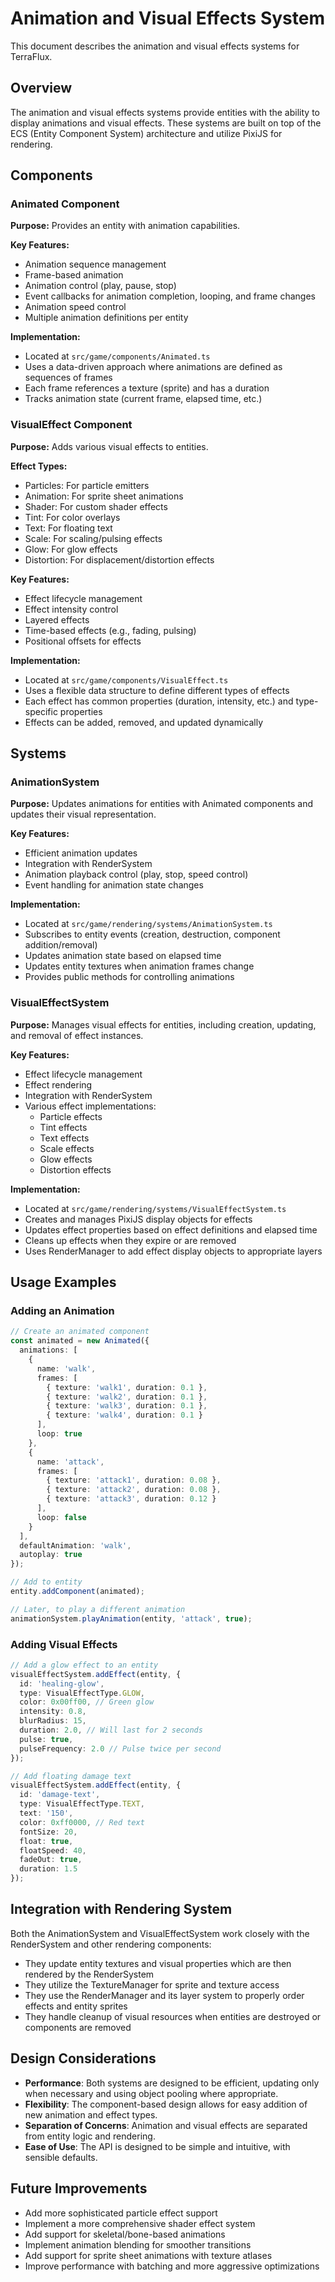 # Animation and Visual Effects System

This document describes the animation and visual effects systems for TerraFlux.

## Overview

The animation and visual effects systems provide entities with the ability to display animations and visual effects. These systems are built on top of the ECS (Entity Component System) architecture and utilize PixiJS for rendering.

## Components

### Animated Component

**Purpose:** Provides an entity with animation capabilities.

**Key Features:**
- Animation sequence management
- Frame-based animation
- Animation control (play, pause, stop)
- Event callbacks for animation completion, looping, and frame changes
- Animation speed control
- Multiple animation definitions per entity

**Implementation:**
- Located at `src/game/components/Animated.ts`
- Uses a data-driven approach where animations are defined as sequences of frames
- Each frame references a texture (sprite) and has a duration
- Tracks animation state (current frame, elapsed time, etc.)

### VisualEffect Component

**Purpose:** Adds various visual effects to entities.

**Effect Types:**
- Particles: For particle emitters
- Animation: For sprite sheet animations
- Shader: For custom shader effects
- Tint: For color overlays
- Text: For floating text
- Scale: For scaling/pulsing effects
- Glow: For glow effects
- Distortion: For displacement/distortion effects

**Key Features:**
- Effect lifecycle management
- Effect intensity control
- Layered effects
- Time-based effects (e.g., fading, pulsing)
- Positional offsets for effects

**Implementation:**
- Located at `src/game/components/VisualEffect.ts`
- Uses a flexible data structure to define different types of effects
- Each effect has common properties (duration, intensity, etc.) and type-specific properties
- Effects can be added, removed, and updated dynamically

## Systems

### AnimationSystem

**Purpose:** Updates animations for entities with Animated components and updates their visual representation.

**Key Features:**
- Efficient animation updates
- Integration with RenderSystem
- Animation playback control (play, stop, speed control)
- Event handling for animation state changes

**Implementation:**
- Located at `src/game/rendering/systems/AnimationSystem.ts`
- Subscribes to entity events (creation, destruction, component addition/removal)
- Updates animation state based on elapsed time
- Updates entity textures when animation frames change
- Provides public methods for controlling animations

### VisualEffectSystem

**Purpose:** Manages visual effects for entities, including creation, updating, and removal of effect instances.

**Key Features:**
- Effect lifecycle management
- Effect rendering
- Integration with RenderSystem
- Various effect implementations:
  - Particle effects
  - Tint effects
  - Text effects
  - Scale effects
  - Glow effects
  - Distortion effects

**Implementation:**
- Located at `src/game/rendering/systems/VisualEffectSystem.ts`
- Creates and manages PixiJS display objects for effects
- Updates effect properties based on effect definitions and elapsed time
- Cleans up effects when they expire or are removed
- Uses RenderManager to add effect display objects to appropriate layers

## Usage Examples

### Adding an Animation

```typescript
// Create an animated component
const animated = new Animated({
  animations: [
    {
      name: 'walk',
      frames: [
        { texture: 'walk1', duration: 0.1 },
        { texture: 'walk2', duration: 0.1 },
        { texture: 'walk3', duration: 0.1 },
        { texture: 'walk4', duration: 0.1 }
      ],
      loop: true
    },
    {
      name: 'attack',
      frames: [
        { texture: 'attack1', duration: 0.08 },
        { texture: 'attack2', duration: 0.08 },
        { texture: 'attack3', duration: 0.12 }
      ],
      loop: false
    }
  ],
  defaultAnimation: 'walk',
  autoplay: true
});

// Add to entity
entity.addComponent(animated);

// Later, to play a different animation
animationSystem.playAnimation(entity, 'attack', true);
```

### Adding Visual Effects

```typescript
// Add a glow effect to an entity
visualEffectSystem.addEffect(entity, {
  id: 'healing-glow',
  type: VisualEffectType.GLOW,
  color: 0x00ff00, // Green glow
  intensity: 0.8,
  blurRadius: 15,
  duration: 2.0, // Will last for 2 seconds
  pulse: true,
  pulseFrequency: 2.0 // Pulse twice per second
});

// Add floating damage text
visualEffectSystem.addEffect(entity, {
  id: 'damage-text',
  type: VisualEffectType.TEXT,
  text: '150',
  color: 0xff0000, // Red text
  fontSize: 20,
  float: true,
  floatSpeed: 40,
  fadeOut: true,
  duration: 1.5
});
```

## Integration with Rendering System

Both the AnimationSystem and VisualEffectSystem work closely with the RenderSystem and other rendering components:

- They update entity textures and visual properties which are then rendered by the RenderSystem
- They utilize the TextureManager for sprite and texture access
- They use the RenderManager and its layer system to properly order effects and entity sprites
- They handle cleanup of visual resources when entities are destroyed or components are removed

## Design Considerations

- **Performance**: Both systems are designed to be efficient, updating only when necessary and using object pooling where appropriate.
- **Flexibility**: The component-based design allows for easy addition of new animation and effect types.
- **Separation of Concerns**: Animation and visual effects are separated from entity logic and rendering.
- **Ease of Use**: The API is designed to be simple and intuitive, with sensible defaults.

## Future Improvements

- Add more sophisticated particle effect support
- Implement a more comprehensive shader effect system
- Add support for skeletal/bone-based animations
- Implement animation blending for smoother transitions
- Add support for sprite sheet animations with texture atlases
- Improve performance with batching and more aggressive optimizations
